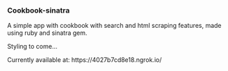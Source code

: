 ### Cookbook-sinatra
<p>A simple app with cookbook with search and html scraping features, made using ruby and sinatra gem.</p>

<p>Styling to come...</p>
<p>Currently available at: https://4027b7cd8e18.ngrok.io/</p>

